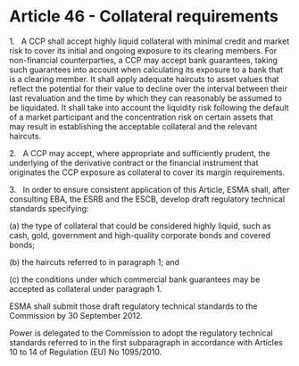 # Article 46 - Collateral requirements


1.   A CCP shall accept highly liquid collateral with minimal credit and market risk to cover its initial and ongoing exposure to its clearing members. For non-financial counterparties, a CCP may accept bank guarantees, taking such guarantees into account when calculating its exposure to a bank that is a clearing member. It shall apply adequate haircuts to asset values that reflect the potential for their value to decline over the interval between their last revaluation and the time by which they can reasonably be assumed to be liquidated. It shall take into account the liquidity risk following the default of a market participant and the concentration risk on certain assets that may result in establishing the acceptable collateral and the relevant haircuts.

2.   A CCP may accept, where appropriate and sufficiently prudent, the underlying of the derivative contract or the financial instrument that originates the CCP exposure as collateral to cover its margin requirements.

3.   In order to ensure consistent application of this Article, ESMA shall, after consulting EBA, the ESRB and the ESCB, develop draft regulatory technical standards specifying:

(a) the type of collateral that could be considered highly liquid, such as cash, gold, government and high-quality corporate bonds and covered bonds;

(b) the haircuts referred to in paragraph 1; and

(c) the conditions under which commercial bank guarantees may be accepted as collateral under paragraph 1.

ESMA shall submit those draft regulatory technical standards to the Commission by 30 September 2012.

Power is delegated to the Commission to adopt the regulatory technical standards referred to in the first subparagraph in accordance with Articles 10 to 14 of Regulation (EU) No 1095/2010.
